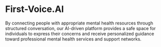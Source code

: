 # First-Voice.AI

By connecting people with appropriate mental health resources through structured conversation, our AI-driven platform provides a safe space for individuals to express their concerns and receive personalized guidance toward professional mental health services and support networks.
